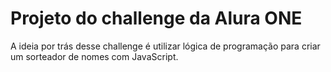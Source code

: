 # Projeto do challenge da Alura ONE

A ideia por trás desse challenge é utilizar lógica de programação para criar um sorteador de nomes com JavaScript.
